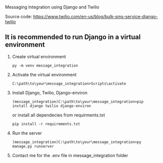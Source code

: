 Messaging Integration using Django and Twilio

Source code: https://www.twilio.com/en-us/blog/bulk-sms-service-django-twilio

## It is recommended to run Django in a virtual environment

1. Create virtual environment
    ```
    py -m venv message_integration
    ```
 
2. Activate the virtual environment

    ```
    C:\path\to\your\message_integration>Scripts\activate
    ```

3. Install Django, Twilio, Django-environ

    ```
    (message_integration)C:\path\to\your\message_integration>pip install django twilio django-environ
    ```

    or install all dependecies from requirments.txt

    ```
    pip install -r requirements.txt
    ```

4. Run the server
    ```
    (message_integration)C:\path\to\your\message_integration>py manage.py runserver
    ```

5. Contact me for the .env file in message_integration folder
